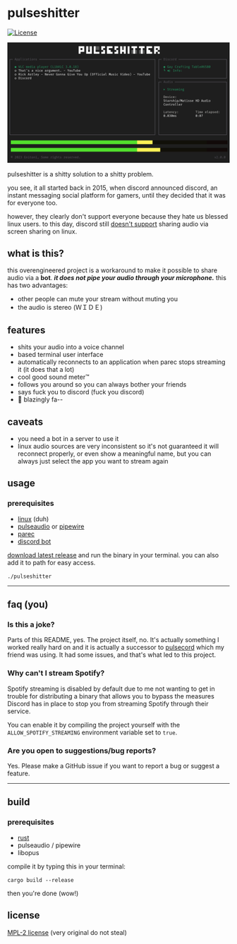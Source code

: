 # pulseshitter

[![License](https://img.shields.io/github/license/Enitoni/pulseshitter.svg?style=flat)](https://github.com/Enitoni/pulseshitter/blob/main/LICENSE)

![Screenshot of pulseshitter](screenshot.webp)

pulseshitter is a shitty solution to a shitty problem.

you see, it all started back in 2015, when discord announced discord, an instant messaging social platform for gamers, until they decided that it was for everyone too.

however, they clearly don't support everyone because they hate us blessed linux users. to this day, discord still [doesn't support](https://support.discord.com/hc/en-us/community/posts/360050971374-Linux-Screen-Share-Sound-Support) sharing audio via screen sharing on linux.

## what is this?

this overengineered project is a workaround to make it possible to share audio via a **bot**. ***it does not pipe your audio through your microphone.*** this has two advantages:

- other people can mute your stream without muting you
- the audio is stereo (ＷＩＤＥ)

## features

- shits your audio into a voice channel
- based terminal user interface
- automatically reconnects to an application when parec stops streaming it (it does that a lot)
- cool good sound meter™️
- follows you around so you can always bother your friends
- says fuck you to discord (fuck you discord)
- 🚀 blazingly fa-- 

## caveats

- you need a bot in a server to use it
- linux audio sources are very inconsistent so it's not guaranteed it will reconnect properly, or even show a meaningful name, but you can always just select the app you want to stream again

## usage

### prerequisites

- [linux](https://git.kernel.org/pub/scm/linux/kernel/git/torvalds/linux.git) (duh)
- [pulseaudio](https://www.freedesktop.org/wiki/Software/PulseAudio/) or [pipewire](https://pipewire.org)
- [parec](https://manpages.debian.org/testing/pulseaudio-utils/parec.1.en.html)
- [discord bot](https://google.com/search?q=discord+bot+token+generator)


[download latest release](https://github.com/Enitoni/pulseshitter/releases/latest) and run the binary in your terminal. you can also add it to path for easy access.

```shell
./pulseshitter
```

----

## faq (you)

### Is this a joke?
Parts of this README, yes. The project itself, no. It's actually something I worked really hard on and it is actually a successor to [pulsecord](https://github.com/itsMapleLeaf/pulsecord) which my friend was using. It had some issues, and that's what led to this project.

### Why can't I stream Spotify?
Spotify streaming is disabled by default due to me not wanting to get in trouble for distributing a binary that allows you to bypass the measures Discord has in place to stop you from streaming Spotify through their service.

You can enable it by compiling the project yourself with the `ALLOW_SPOTIFY_STREAMING` environment variable set to `true`.

### Are you open to suggestions/bug reports?
Yes. Please make a GitHub issue if you want to report a bug or suggest a feature.


---

## build

### prerequisites

- [rust](https://www.rust-lang.org/)
- pulseaudio / pipewire
- libopus

compile it by typing this in your terminal:
```shell
cargo build --release
```

then you're done (wow!)


## license

[MPL-2 license](https://www.mozilla.org/en-US/MPL/2.0/) (very original do not steal)
